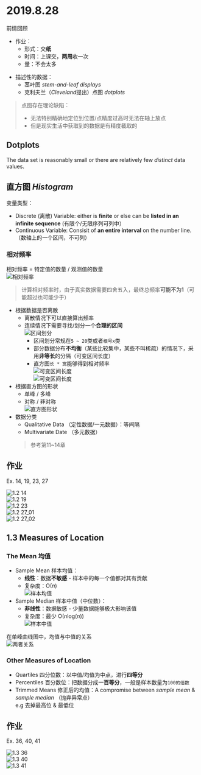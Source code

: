 # 2019.8.28

前情回顾

- 作业：
    - 形式：交**纸**
    - 时间：上课交，**两周**收一次
    - 量：不会太多

[//]: # (老师说他自己大学的时候能够熬夜到5、6点，7、8点起来之后继续去上学)
[//]: # (老师：如果身体不行的话，推荐你考个研，然后去找个事业单位的工作（比如说公务员）；精力不够，学历来凑)

- 描述性的数据：
    - 茎叶图 *stem-and-leaf displays*
    - 克利夫兰（*Cleveland*提出）点图 *dotplots*

> 点图存在理论缺陷：  
>    - 无法特别精确地定位到位置/点精度过高时无法在轴上放点
>    - 但是现实生活中获取到的数据是有精度截取的

## Dotplots

The data set is reasonably small or there are relatively few *distinct* data values. 

## 直方图 *Histogram*

变量类型：  
- Discrete (离散) Variable: either is **finite** or else can be **listed in an infinite sequence** (有限个/无限序列可列中）
- Continuous Variable: Consisit of **an entire interval** on the number line. （数轴上的一个区间，不可列）

### 相对频率

相对频率 = 特定值的数量 / 观测值的数量  
![相对频率](../../images/概统/2019.8.28/相对频率.jpg)  
> 计算相对频率时，由于真实数据需要四舍五入，最终总频率**可能不为1**（可能超过也可能少于）  

- 根据数据是否离散
    - 离散情况下可以直接算出频率
    - 连续情况下需要寻找/划分一个**合理的区间**  
    ![区间划分](../../images/概统/2019.8.28/区间划分.jpg)
        - 区间划分常规在`5 ~ 20`类或者`根号x`类
        - 部分数据分布**不均衡**（某些比较集中，某些不叫稀疏）的情况下，采用**非等长**的分隔（可变区间长度）
        - 直方图`长 * 宽`能够得到相对频率  
        ![可变区间长度](../../images/概统/2019.8.28/非等长.jpg)  
        ![可变区间长度](../../images/概统/2019.8.28/非等长01.jpg)
- 根据直方图的形状  
    - 单峰 / 多峰  
    - 对称 / 非对称  
![直方图形状](../../images/概统/2019.8.28/形状.jpg)
- 数据分类
    - Qualitative Data （定性数据/一元数据）：等间隔
    - Multivariate Date （多元数据）
    > 参考第11~14章

## 作业

Ex. 14, 19, 23, 27

![1.2 14](../../images/概统/2019.8.28/作业0114.jpg)  
![1.2 19](../../images/概统/2019.8.28/作业0119.jpg)  
![1.2 23](../../images/概统/2019.8.28/作业0123.jpg)  
![1.2 27_01](../../images/概统/2019.8.28/作业0127_01.jpg)  
![1.2 27_02](../../images/概统/2019.8.28/作业0127_02.jpg)  

## 1.3 Measures of Location

### The Mean 均值

- Sample Mean 样本均值：  
    - **线性**：数据**不敏感** - 样本中的每一个值都对其有贡献  
    - 复杂度：O(*n*)  
![样本均值](../../images/概统/2019.8.28/sampleMean.jpg)
- Sample Median 样本中值（中位数）：  
    - **非线性**：数据敏感 - 少量数据能够极大影响该值  
    - 复杂度：最少 O(*n*log(*n*))   
![样本中值](../../images/概统/2019.8.28/sampleMedian.jpg)

在单峰曲线图中，均值与中值的关系  
![两者关系](../../images/概统/2019.8.28/均值与中值的关系.jpg)

### Other Measures of Location

- Quartiles 四分位数：以中值/均值为中点，进行**四等分**  
- Percentiles  百分数位：把数据分成**一百等分**，一般是样本数量为`100的倍数`
- Trimmed Means 修正后的均值：A compromise between *sample mean* & *sample median* （抛弃异常点）  
  e.g 去掉最高位 & 最低位

## 作业

Ex. 36, 40, 41  

![1.3 36](../../images/概统/2019.8.28/作业0236.jpg)  
![1.3 40](../../images/概统/2019.8.28/作业0240.jpg)  
![1.3 41](../../images/概统/2019.8.28/作业0241.jpg)  

[//]: # (老师：我在中大读大一的时候，体育分别选了：篮球、足球、棒球；棒球选了一年，分数还很低。。。)
[//]: # (老师口癖：会在说完话之后加个“对”)